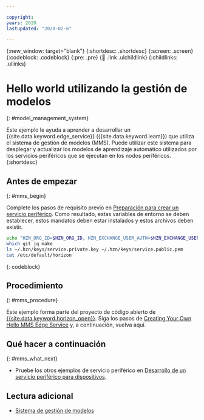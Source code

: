 ```yaml
---

copyright:
years: 2020
lastupdated: "2020-02-6"

---
```


{:new_window: target="blank"}
{:shortdesc: .shortdesc}
{:screen: .screen}
{:codeblock: .codeblock}
{:pre: .pre}
{:child: .link .ulchildlink}
{:childlinks: .ullinks}

# Hello world utilizando la gestión de modelos
{: #model_management_system}

Este ejemplo le ayuda a aprender a desarrollar un {{site.data.keyword.edge_service}} ({{site.data.keyword.ieam}}) que utiliza el sistema de gestión de modelos (MMS). Puede utilizar este sistema para desplegar y actualizar los modelos de aprendizaje automático utilizados por los servicios periféricos que se ejecutan en los nodos periféricos.
{:shortdesc}

## Antes de empezar
{: #mms_begin}

Complete los pasos de requisito previo en [Preparación para crear un servicio periférico](service_containers.md). Como resultado, estas variables de entorno se deben establecer, estos mandatos deben estar instalados y estos archivos deben existir.

```bash
echo "HZN_ORG_ID=$HZN_ORG_ID, HZN_EXCHANGE_USER_AUTH=$HZN_EXCHANGE_USER_AUTH, DOCKER_HUB_ID=$DOCKER_HUB_ID"
which git jq make
ls ~/.hzn/keys/service.private.key ~/.hzn/keys/service.public.pem
cat /etc/default/horizon
```
{: codeblock}

## Procedimiento
{: #mms_procedure}

Este ejemplo forma parte del proyecto de código abierto de [{{site.data.keyword.horizon_open}}](https://github.com/open-horizon/). Siga los pasos de [Creating Your Own Hello MMS Edge Service](https://github.com/open-horizon/examples/blob/master/edge/services/helloMMS/CreateService.md) y, a continuación, vuelva aquí.

## Qué hacer a continuación
{: #mms_what_next}

* Pruebe los otros ejemplos de servicio periférico en [Desarrollo de un servicio periférico para dispositivos](../OH/docs/developing/developing.md).

## Lectura adicional

* [Sistema de gestión de modelos](../OH/docs/developing/model_management_details.md)
